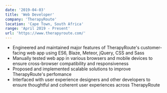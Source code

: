 ```yaml
---
date: '2019-04-03'
title: 'Web Developer'
company: 'TherapyRoute'
location: 'Cape Town, South Africa'
range: 'April 2019 - Present'
url: 'https://www.therapyroute.com/'
---
```


- Engineered and maintained major features of TherapyRoute's customer-facing web app using ES6, Blaze, Meteor, jQuery, CSS and Sass
- Manually tested web app in various browsers and mobile devices to ensure cross-browser compatibility and responsiveness
- Proposed and implemented scalable solutions to improve TherapyRoute's perfomance
- Interfaced with user experience designers and other developers to ensure thoughtful and coherent user experiences across TherapyRoute
